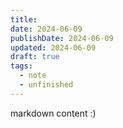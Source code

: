 ```yaml
---
title: 
date: 2024-06-09
publishDate: 2024-06-09
updated: 2024-06-09
draft: true
tags:
  - note
  - unfinished
---
```

 
markdown content :)